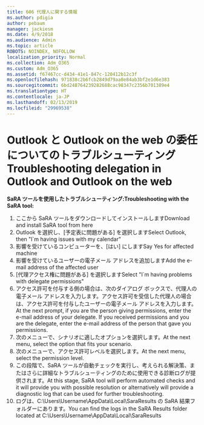 ```yaml
---
title: 606 代理人に関する情報
ms.author: pdigia
author: pebaum
manager: jackiesm
ms.date: 4/9/2018
ms.audience: Admin
ms.topic: article
ROBOTS: NOINDEX, NOFOLLOW
localization_priority: Normal
ms.collection: Adm_O365
ms.custom: Adm_O365
ms.assetid: f67467cc-d434-41e1-847c-120412b12c3f
ms.openlocfilehash: 971838c2b6fcb2849d79aa8e84ab3bf2e1d6e383
ms.sourcegitcommit: 6bd248764239282688cac98347c2356b701389e4
ms.translationtype: HT
ms.contentlocale: ja-JP
ms.lasthandoff: 02/13/2019
ms.locfileid: "29969538"
---
```

# <a name="troubleshooting-delegation-in-outlook-and-outlook-on-the-web"></a><span data-ttu-id="0677a-102">Outlook と Outlook on the web の委任についてのトラブルシューティング</span><span class="sxs-lookup"><span data-stu-id="0677a-102">Troubleshooting delegation in Outlook and Outlook on the web</span></span>

<span data-ttu-id="0677a-103">**SaRA ツールを使用したトラブルシューティング:**</span><span class="sxs-lookup"><span data-stu-id="0677a-103">**Troubleshooting with the SaRA tool:**</span></span>

1. <span data-ttu-id="0677a-104">ここから SaRA ツールをダウンロードしてインストールします</span><span class="sxs-lookup"><span data-stu-id="0677a-104">Download and install SaRA tool from here</span></span>
1. <span data-ttu-id="0677a-105">Outlook を選択し、[予定表に問題がある] を選択します</span><span class="sxs-lookup"><span data-stu-id="0677a-105">Select Outlook, then "I\`m having issues with my calendar"</span></span>
1. <span data-ttu-id="0677a-106">影響を受けているコンピューターを、[はい] にします</span><span class="sxs-lookup"><span data-stu-id="0677a-106">Say Yes for affected machine</span></span>
1. <span data-ttu-id="0677a-107">影響を受けているユーザーの電子メール アドレスを追加します</span><span class="sxs-lookup"><span data-stu-id="0677a-107">Add the e-mail address of the affected user</span></span>
1. <span data-ttu-id="0677a-108">[代理アクセス権に問題がある] を選択します</span><span class="sxs-lookup"><span data-stu-id="0677a-108">Select "I\`m having problems with delegate permissions"</span></span>
1. <span data-ttu-id="0677a-p101">アクセス許可を付与する側の場合は、次のダイアログ ボックスで、代理人の電子メール アドレスを入力します。アクセス許可を受信した代理人の場合は、アクセス許可を付与したユーザーの電子メール アドレスを入力します。</span><span class="sxs-lookup"><span data-stu-id="0677a-p101">At the next prompt, if you are the person giving permissions, enter the e-mail address of your delegate. If you received permissions and you are the delegate, enter the e-mail address of the person that gave you permissions.</span></span>
1. <span data-ttu-id="0677a-111">次のメニューで、シナリオに適したオプションを選択します。</span><span class="sxs-lookup"><span data-stu-id="0677a-111">At the next menu, select the option that fits your scenario.</span></span> 
1. <span data-ttu-id="0677a-112">次のメニューで、アクセス許可レベルを選択します。</span><span class="sxs-lookup"><span data-stu-id="0677a-112">At the next menu, select the permission level.</span></span>
1. <span data-ttu-id="0677a-113">この段階で、SaRA ツールが自動チェックを実行し、考えられる解決策、またはさらに詳細なトラブルシューティングのために使用できる診断ログが提供されます。</span><span class="sxs-lookup"><span data-stu-id="0677a-113">At this stage, SaRA tool will perform automated checks and it will provide you with possible resolution or alternatively will provide a diagnostic log that can be used for further troubleshooting.</span></span>
1. <span data-ttu-id="0677a-114">ログは、C:\Users\Username\AppData\Local\SaraResults の SaRA 結果フォルダーにあります。</span><span class="sxs-lookup"><span data-stu-id="0677a-114">You can find the logs in the SaRA Results folder located at C:\Users\Username\AppData\Local\SaraResults</span></span>